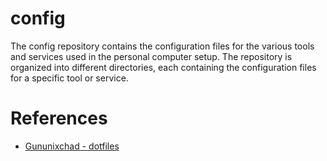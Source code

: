 # config

The config repository contains the configuration files for the various tools and services used in the personal computer setup. The repository is organized into different directories, each containing the configuration files for a specific tool or service.

# References

- [Gununixchad - dotfiles](https://github.com/gnuunixchad/dotfiles)
